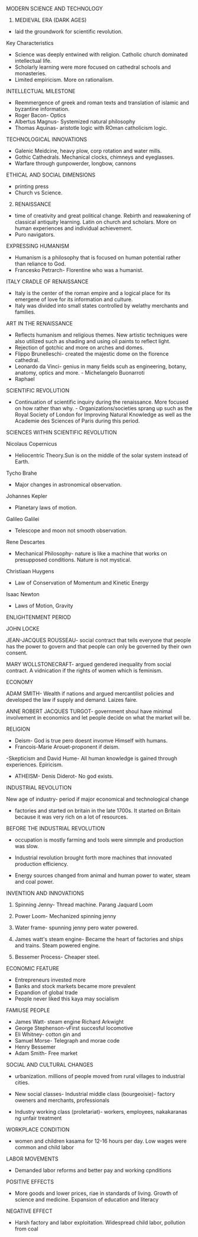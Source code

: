 MODERN SCIENCE AND TECHNOLOGY

1. MEDIEVAL ERA (DARK AGES)
- laid the groundwork for scientific revolution. 

Key Characteristics
- Science was deeply entwined with religion. Catholic church dominated intellectual life. 
- Scholarly learning were more focused on cathedral schools and monasteries. 
- Limited empiricism. More on rationalism.

INTELLECTUAL MILESTONE
- Reemmergence of greek and roman texts and translation of islamic and byzantine information.
- Roger Bacon- Optics 
- Albertus Magnus- Systemized natural philosophy
- Thomas Aquinas- aristotle logic with ROman catholicism logic.

TECHNOLOGICAL INNOVATIONS
- Galenic Meidcine, heavy plow, corp rotation and water mills.
- Gothic Cathedrals. Mechanical clocks, chimneys and eyeglasses.
- Warfare through gunpowerder, longbow, cannons

ETHICAL AND SOCIAL DIMENSIONS
- printing press
- Church vs Science.

2. RENAISSANCE
- time of creativity and great political change. Rebirth and reawakening of classical antiquity learning. Latin on church and scholars. More on human experiences and individual achievement.
- Puro navigators.

EXPRESSING HUMANISM
- Humanism is a philosophy that is focused on human potential rather than reliance to God. 
- Francesko Petrarch- Florentine who was a humanist. 

ITALY CRADLE OF RENAISSANCE
- Italy is the center of the roman empire and a logical place for its emergene of love for its information and culture.
- Italy was divided into small states controlled by welathy merchants and families. 

ART IN THE RENAISSANCE
- Reflects humanism and religious themes. New artistic techniques were also utilized such as shading and using oil paints to reflect light.
- Rejection of gotchic and more on arches and domes. 
- Flippo Brunelleschi- created the majestic dome on the florence cathedral.
- Leonardo da Vinci- genius in many fields scuh as engineering, botany, anatomy, optics and more. - Michelangelo Buonarroti
- Raphael

SCIENTIFIC REVOLUTION 
- Continuation of scientific inquiry during the renaissance. More focused on how rather than why. - Organizations/societies sprang up such as the Royal Society of London for Improving Natural Knowledge as well as the Academie des Sciences of Paris during this period. 

SCIENCES WITHIN SCIENTIFIC REVOLUTION

Nicolaus Copernicus
- Heliocentric Theory.Sun is on the middle of the solar system instead of Earth.

Tycho Brahe
- Major changes in astronomical observation.

Johannes Kepler
- Planetary laws of motion.

Galileo Galilei
- Telescope and moon not smooth observation.

Rene Descartes
- Mechanical Philosophy- nature is like a machine that works on presupposed conditions. Nature is not mystical.

Christiaan Huygens
- Law of Conservation of Momentum and Kinetic Energy

Isaac Newton
- Laws of Motion, Gravity

ENLIGHTENMENT PERIOD

JOHN LOCKE

JEAN-JACQUES ROUSSEAU- social contract that tells everyone that people has the power to govern and that people can only be governed by their own consent.

MARY WOLLSTONECRAFT- argued gendered inequality from social contract. A vidnication if the rights of women which is feminism.

ECONOMY

ADAM SMITH- Wealth if nations and argued mercantilist policies and developed the law if supply and demand. Laizes faire.

ANNE ROBERT JACQUES TURGOT- government shoul have minimal involvement in economics and let people decide on what the market will be.

RELIGION
- Deism- God is true pero doesnt invomve Himself with humans.
- Francois-Marie Arouet-proponent if deism.

-Skepticism and David Hume- All human knowledge is gained through experiences. Epiricism.

- ATHEISM- Denis Diderot- No god exists. 

INDUSTRIAL REVOLUTION 

New age of industry- period if major economical and technological change
- factories and started on britain in the late 1700s. It started on Britain because it was very rich on a lot of resources.

BEFORE THE INDUSTRIAL REVOLUTION
- occupation is mostly farming and tools were simmple and production was slow.
- Industrial revolution brought forth more machines that innovated production efficiency.

- Energy sources changed from animal and human power to water, steam and coal power.

INVENTION AND INNOVATIONS

1. Spinning Jenny- Thread machine. Parang Jaquard Loom

2. Power Loom- Mechanized spinning jenny

3. Water frame- spunning jenny pero water powered.

4. James watt's steam engine- Became the heart of factories and ships and trains. Steam powered engine.

5. Bessemer Process- Cheaper steel.

ECONOMIC FEATURE
- Entrepreneurs invested more 
- Banks and stock markets became more prevalent 
- Expandion of global trade
- People never liked this kaya may socialism

FAMIUSE PEOPLE
- James Watt- steam engine
Richard Arkwight
- George Stephenson-vFirst succesful locomotive
- Eli Whitney- cotton gin and 
- Samuel Morse- Telegraph and morae code
- Henry Bessemer
- Adam Smith- Free market

SOCIAL AND CULTURAL CHANGES
- urbanization. millions of people moved from rural villages to industrial cities.

- New social classes- Industrial middle class (bourgeoisie)- factory oweners and merchants, professionals
- Industry working class (proletariat)- workers, employees, nakakaranas ng unfair treatment

WORKPLACE CONDITION
- women and children kasama for 12-16 hours per day. Low wages were common and child labor

LABOR MOVEMENTS
- Demanded labor reforms and better pay and working cpnditions

POSITIVE EFFECTS
- More goods and lower prices, riae in standards of living. Growth of science and medicine. Expansion of education and literacy

NEGATIVE EFFECT
- Harsh factory and labor exploitation. Widespread child labor, pollution from coal